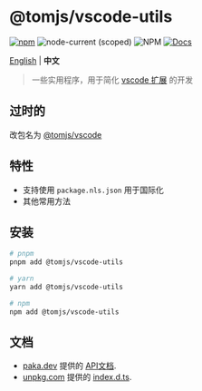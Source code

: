 # @tomjs/vscode-utils

[![npm](https://img.shields.io/npm/v/@tomjs/vscode-utils)](https://www.npmjs.com/package/@tomjs/vscode-utils) ![node-current (scoped)](https://img.shields.io/node/v/@tomjs/vscode-utils) ![NPM](https://img.shields.io/npm/l/@tomjs/vscode-utils) [![Docs](https://www.paka.dev/badges/v0/cute.svg)](https://www.paka.dev/npm/@tomjs/vscode-utils)

[English](./README.md) | **中文**

> 一些实用程序，用于简化 [vscode 扩展](https://marketplace.visualstudio.com/VSCode) 的开发

## 过时的

改包名为 [@tomjs/vscode](https://www.npmjs.com/package/@tomjs/vscode)

## 特性

- 支持使用 `package.nls.json` 用于国际化
- 其他常用方法

## 安装

```bash
# pnpm
pnpm add @tomjs/vscode-utils

# yarn
yarn add @tomjs/vscode-utils

# npm
npm add @tomjs/vscode-utils
```

## 文档

- [paka.dev](https://paka.dev) 提供的 [API文档](https://paka.dev/npm/@tomjs/vscode-utils).
- [unpkg.com](https://www.unpkg.com/) 提供的 [index.d.ts](https://www.unpkg.com/browse/@tomjs/vscode-utils/dist/index.d.ts).
